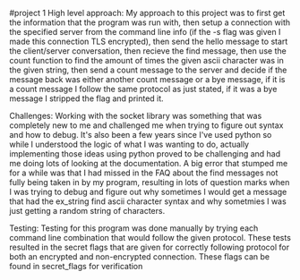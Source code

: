 #project 1
High level approach:
My approach to this project was to first get the information that the program was run with, then setup a connection with the specified server from the command line info (if the -s flag was given I made this connection TLS encrypted), then send the hello message to start the client/server conversation, then recieve the find message, then use the count function to find the amount of times the given ascii character was in the given string, then send a count message to the server and decide if the message back was either another count message or a bye message, if it is a count message I follow the same protocol as just stated, if it was a bye message I stripped the flag and printed it. 

Challenges:
Working with the socket library was something that was completely new to me and challenged me when trying to figure out syntax and how to debug. It's also been a few years since I've used python so while I understood the logic of what I was wanting to do, actually implementing those ideas using python proved to be challenging and had me doing lots of looking at the documentation. A big error that stumped me for a while was that I had missed in the FAQ about the find messages not fully being taken in by my program, resulting in lots of question marks when I was trying to debug and figure out why sometimes I would get a message that had the ex_string find ascii character syntax and why sometmies I was just getting a random string of characters.

Testing:
Testing for this program was done manually by trying each command line combination that would follow the given protocol. 
These tests resulted in the secret flags that are given for correctly following protocol for both an encrypted and non-encrypted
connection. These flags can be found in secret_flags for verification
